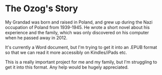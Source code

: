 # The Ozog's Story

My Grandad was born and raised in Poland, and grew up during the Nazi occupation of Poland from 1939-1945. He wrote a short novel about his experience and the family, which was only discovered on his computer when he passed away in 2012.

It's currently a Word document, but I'm trying to get it into an .EPUB format so that we can read it more accessibly on Kindles/iPads etc.

This is a really important project for me and my family, but I'm struggling to get it into this format. Any help would be hugely appreciated.
